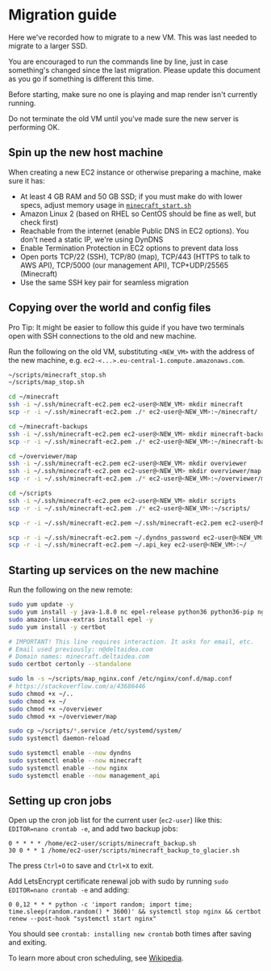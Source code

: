 # Migration guide

Here we've recorded how to migrate to a new VM. This was last needed to migrate to a larger SSD.

You are encouraged to run the commands line by line, just in case something's changed since the last migration.
Please update this document as you go if something is different this time.

Before starting, make sure no one is playing and map render isn't currently running.

Do not terminate the old VM until you've made sure the new server is performing OK.

## Spin up the new host machine

When creating a new EC2 instance or otherwise preparing a machine, make sure it has:

- At least 4 GB RAM and 50 GB SSD; if you must make do with lower specs, adjust memory usage in [`minecraft_start.sh`](minecraft_start.sh)
- Amazon Linux 2 (based on RHEL so CentOS should be fine as well, but check first)
- Reachable from the internet (enable Public DNS in EC2 options). You don't need a static IP, we're using DynDNS
- Enable Termination Protection in EC2 options to prevent data loss
- Open ports TCP/22 (SSH), TCP/80 (map), TCP/443 (HTTPS to talk to AWS API), TCP/5000 (our management API), TCP+UDP/25565 (Minecraft)
- Use the same SSH key pair for seamless migration

## Copying over the world and config files

Pro Tip: It might be easier to follow this guide if you have two terminals open with SSH connections to the old and new machine.

Run the following on the old VM, substituting `<NEW_VM>` with the address of the new machine, e.g. `ec2-<...>.eu-central-1.compute.amazonaws.com`.

```sh
~/scripts/minecraft_stop.sh
~/scripts/map_stop.sh

cd ~/minecraft
ssh -i ~/.ssh/minecraft-ec2.pem ec2-user@<NEW_VM> mkdir minecraft
scp -r -i ~/.ssh/minecraft-ec2.pem ./* ec2-user@<NEW_VM>:~/minecraft/

cd ~/minecraft-backups
ssh -i ~/.ssh/minecraft-ec2.pem ec2-user@<NEW_VM> mkdir minecraft-backups
scp -r -i ~/.ssh/minecraft-ec2.pem ./* ec2-user@<NEW_VM>:~/minecraft-backups/

cd ~/overviewer/map
ssh -i ~/.ssh/minecraft-ec2.pem ec2-user@<NEW_VM> mkdir overviewer
ssh -i ~/.ssh/minecraft-ec2.pem ec2-user@<NEW_VM> mkdir overviewer/map
scp -r -i ~/.ssh/minecraft-ec2.pem ./* ec2-user@<NEW_VM>:~/overviewer/map/

cd ~/scripts
ssh -i ~/.ssh/minecraft-ec2.pem ec2-user@<NEW_VM> mkdir scripts
scp -r -i ~/.ssh/minecraft-ec2.pem ./* ec2-user@<NEW_VM>:~/scripts/

scp -r -i ~/.ssh/minecraft-ec2.pem ~/.ssh/minecraft-ec2.pem ec2-user@<NEW_VM>:~/.ssh/

scp -r -i ~/.ssh/minecraft-ec2.pem ~/.dyndns_password ec2-user@<NEW_VM>:~/
scp -r -i ~/.ssh/minecraft-ec2.pem ~/.api_key ec2-user@<NEW_VM>:~/
```

## Starting up services on the new machine

Run the following on the new remote:

```sh
sudo yum update -y
sudo yum install -y java-1.8.0 nc epel-release python36 python36-pip nginx
sudo amazon-linux-extras install epel -y
sudo yum install -y certbot

# IMPORTANT! This line requires interaction. It asks for email, etc.
# Email used previously: n@deltaidea.com
# Domain names: minecraft.deltaidea.com
sudo certbot certonly --standalone

sudo ln -s ~/scripts/map_nginx.conf /etc/nginx/conf.d/map.conf
# https://stackoverflow.com/a/43686446
sudo chmod +x ~/..
sudo chmod +x ~/
sudo chmod +x ~/overviewer
sudo chmod +x ~/overviewer/map

sudo cp ~/scripts/*.service /etc/systemd/system/
sudo systemctl daemon-reload

sudo systemctl enable --now dyndns
sudo systemctl enable --now minecraft
sudo systemctl enable --now nginx
sudo systemctl enable --now management_api
```

## Setting up cron jobs

Open up the cron job list for the current user (`ec2-user`) like this: `EDITOR=nano crontab -e`, and add two backup jobs:

```text
0 * * * * /home/ec2-user/scripts/minecraft_backup.sh
30 0 * * 1 /home/ec2-user/scripts/minecraft_backup_to_glacier.sh
```

The press `Ctrl+O` to save and `Ctrl+X` to exit.

Add LetsEncrypt certificate renewal job with sudo by running `sudo EDITOR=nano crontab -e` and adding:

```text
0 0,12 * * * python -c 'import random; import time; time.sleep(random.random() * 3600)' && systemctl stop nginx && certbot renew --post-hook "systemctl start nginx"
```

You should see `crontab: installing new crontab` both times after saving and exiting.

To learn more about cron scheduling, see [Wikipedia](https://en.wikipedia.org/wiki/Cron).
